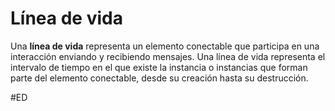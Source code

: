 # Línea de vida
Una **línea de vida** representa un elemento conectable que participa en una interacción enviando y recibiendo mensajes. Una línea de vida representa el intervalo de tiempo en el que existe la instancia o instancias que forman parte del elemento conectable, desde su creación hasta su destrucción.

#ED 